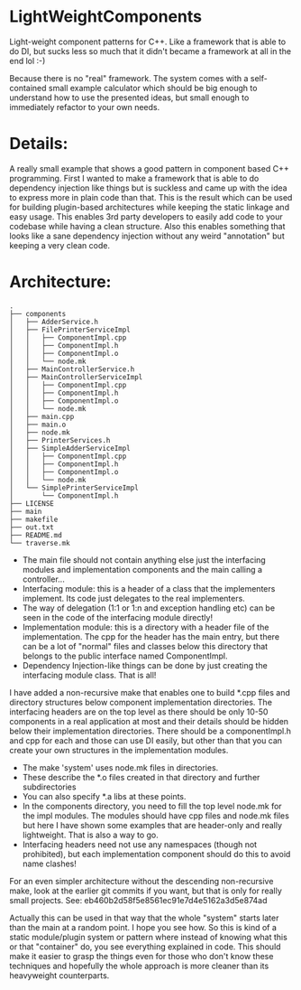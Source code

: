 # LightWeightComponents
Light-weight component patterns for C++. Like a framework that is able to do DI, but sucks less so much that it didn't became a framework at all in the end lol :-)

Because there is no "real" framework. The system comes with a self-contained small example calculator which should be big enough to understand how to use the presented ideas, but small enough to immediately refactor to your own needs.

Details:
========
A really small example that shows a good pattern in component based C++ programming. First I wanted to make a framework that is able to do dependency injection like things but is suckless and came up with the idea to express more in plain code than that. This is the result which can be used for building plugin-based architectures while keeping the static linkage and easy usage. This enables 3rd party developers to easily add code to your codebase while having a clean structure. Also this enables something that looks like a sane dependency injection without any weird "annotation" but keeping a very clean code.

Architecture:
=============

	.
	├── components
	│   ├── AdderService.h
	│   ├── FilePrinterServiceImpl
	│   │   ├── ComponentImpl.cpp
	│   │   ├── ComponentImpl.h
	│   │   ├── ComponentImpl.o
	│   │   └── node.mk
	│   ├── MainControllerService.h
	│   ├── MainControllerServiceImpl
	│   │   ├── ComponentImpl.cpp
	│   │   ├── ComponentImpl.h
	│   │   ├── ComponentImpl.o
	│   │   └── node.mk
	│   ├── main.cpp
	│   ├── main.o
	│   ├── node.mk
	│   ├── PrinterServices.h
	│   ├── SimpleAdderServiceImpl
	│   │   ├── ComponentImpl.cpp
	│   │   ├── ComponentImpl.h
	│   │   ├── ComponentImpl.o
	│   │   └── node.mk
	│   └── SimplePrinterServiceImpl
	│       └── ComponentImpl.h
	├── LICENSE
	├── main
	├── makefile
	├── out.txt
	├── README.md
	└── traverse.mk

* The main file should not contain anything else just the interfacing modules and implementation components and the main calling a controller...
* Interfacing module: this is a header of a class that the implementers implement. Its code just delegates to the real implementers.
* The way of delegation (1:1 or 1:n and exception handling etc) can be seen in the code of the interfacing module directly!
* Implementation module: this is a directory with a header file of the implementation. The cpp for the header has the main entry, but there can be a lot of "normal" files and classes below this directory that belongs to the public interface named ComponentImpl.
* Dependency Injection-like things can be done by just creating the interfacing module class. That is all!

I have added a non-recursive make that enables one to build *.cpp files and directory structures below component implementation directories. The interfacing headers are on the top level as there should be only 10-50 components in a real application at most and their details should be hidden below their implementation directories. There should be a componentImpl.h and cpp for each and those can use DI easily, but other than that you can create your own structures in the implementation modules.

* The make 'system' uses node.mk files in directories.
* These describe the *.o files created in that directory and further subdirectories
* You can also specify *.a libs at these points.
* In the components directory, you need to fill the top level node.mk for the impl modules. The modules should have cpp files and node.mk files but here I have shown some examples that are header-only and really lightweight. That is also a way to go.
* Interfacing headers need not use any namespaces (though not prohibited), but each implementation component should do this to avoid name clashes!

For an even simpler architecture without the descending non-recursive make, look at the earlier git commits if you want, but that is only for really small projects. See: eb460b2d58f5e8561ec91e7d4e5162a3d5e874ad

Actually this can be used in that way that the whole "system" starts later than the main at a random point. I hope you see how.
So this is kind of a static module/plugin system or pattern where instead of knowing what this or that "container" do, you see everything explained in code. This should make it easier to grasp the things even for those who don't know these techniques and hopefully the whole approach is more cleaner than its heavyweight counterparts.
